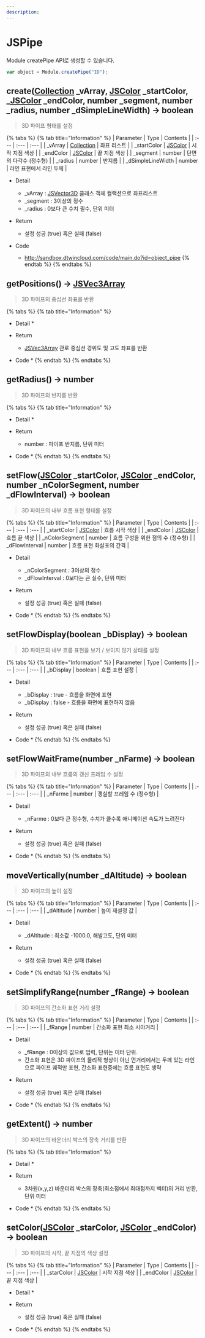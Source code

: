 ```yaml
---
description: 
---
```


# JSPipe

Module createPipe API로 생성할 수 있습니다.

```javascript
var object = Module.createPipe("ID");
```

## create\([Collection](../core/collection.md) _vArray, [JSColor](../core/jscolor.md) _startColor, _[JSColor](../core/jscolor.md) _endColor, number _segment, number _radius, number _dSimpleLineWidth\) → boolean

> 3D 파이프 형태를 설정

{% tabs %}
{% tab title="Information" %}
| Parameter | Type | Contents |
| :--- | :--- | :--- |
| _vArray | [Collection](../core/collection.md) | 좌표 리스트 |
| _startColor | [JSColor](../core/jscolor.md) | 시작 지점 색상 |
| _endColor | [JSColor](../core/jscolor.md) | 끝 지점 색상 |
| _segment | number | 단면의 다각수 (정수형) |
| _radius | number | 반지름 |
| _dSimpleLineWidth | number | 라인 표현에서 라인 두께 |

* Detail
  * _vArray : [JSVector3D](JSVector3D.md) 클래스 객체 컬랙션으로 좌표리스트
  * _segment : 3이상의 정수
  * _radius : 0보다 큰 수치 필수, 단위 미터
  
* Return
  * 설정 성공 (true) 혹은 실패 (false)
  
* Code
  * http://sandbox.dtwincloud.com/code/main.do?id=object_pipe
{% endtab %}
{% endtabs %}

## getPositions\(\) → [JSVec3Array](JSVec3Array.md)

> 3D 파이프의 중심선 좌표를 반환

{% tabs %}
{% tab title="Information" %}

* Detail
  * 
  
* Return
  * [JSVec3Array](JSVec3Array.md) 관로 중심선 경위도 및 고도 좌표를 반환
  
* Code
  * 
{% endtab %}
{% endtabs %}

## getRadius\(\) → number

> 3D 파이프의 반지름 반환

{% tabs %}
{% tab title="Information" %}

* Detail
  * 
  
* Return
  * number : 파이프 반지름, 단위 미터
  
* Code
  * 
{% endtab %}
{% endtabs %}

## setFlow\([JSColor](../core/jscolor.md) _startColor, [JSColor](../core/jscolor.md) _endColor, number _nColorSegment, number _dFlowInterval\) → boolean

> 3D 파이프의 내부 흐름 표현 형태를 설정

{% tabs %}
{% tab title="Information" %}
| Parameter | Type | Contents |
| :--- | :--- | :--- |
| _startColor | [JSColor](../core/jscolor.md) | 흐름 시작 색상 |
| _endColor | [JSColor](../core/jscolor.md) | 흐름 끝 색상 |
| _nColorSegment | number | 흐름 구성을 위한 점의 수 (정수형) |
| _dFlowInterval | number | 흐름 표현 화살표의 간격 |

* Detail
  * _nColorSegment : 3이상의 정수
  * _dFlowInterval : 0보다는 큰 실수, 단위 미터
  
* Return
  * 설정 성공 (true) 혹은 실패 (false)
  
* Code
  * 
{% endtab %}
{% endtabs %}

## setFlowDisplay\(boolean _bDisplay\) → boolean

> 3D 파이프의 내부 흐름 표현을 보기 / 보이지 않기 상태를 설정

{% tabs %}
{% tab title="Information" %}
| Parameter | Type | Contents |
| :--- | :--- | :--- |
| _bDisplay | boolean | 흐름 표현 설정 |

* Detail
  * _bDisplay : true - 흐름을 화면에 표현
  * _bDisplay : false - 흐름을 화면에 표현하지 않음
  
* Return
  * 설정 성공 (true) 혹은 실패 (false)
  
* Code
  * 
{% endtab %}
{% endtabs %}

## setFlowWaitFrame\(number _nFarme\) → boolean

> 3D 파이프의 내부 흐름의 갱신 프레임 수 설정

{% tabs %}
{% tab title="Information" %}
| Parameter | Type | Contents |
| :--- | :--- | :--- |
| _nFarme | number | 갱실할 프레임 수 (정수형) |

* Detail
  * _nFarme : 0보다 큰 정수형, 수치가 클수록 애니메이션 속도가 느려진다
  
* Return
  * 설정 성공 (true) 혹은 실패 (false)
  
* Code
  * 
{% endtab %}
{% endtabs %}

## moveVertically\(number _dAltitude\) → boolean

> 3D 파이프의 높이 설정

{% tabs %}
{% tab title="Information" %}
| Parameter | Type | Contents |
| :--- | :--- | :--- |
| _dAltitude | number | 높이 재설정 값 |

* Detail
  * _dAltitude : 최소값 -1000.0, 해발고도, 단위 미터
  
* Return
  * 설정 성공 (true) 혹은 실패 (false)
  
* Code
  * 
{% endtab %}
{% endtabs %}

## setSimplifyRange\(number _fRange\) → boolean

> 3D 파이프의 간소화 표현 거리 설정

{% tabs %}
{% tab title="Information" %}
| Parameter | Type | Contents |
| :--- | :--- | :--- |
| _fRange | number | 간소화 표현 최소 시야거리 |

* Detail
  * _fRange : 0이상의 값으로 입력, 단위는 미터 단위.
  * 간소화 표현은 3D 파이프의 물리적 형상이 아닌 먼거리에서는 두께 있는 라인으로 파이프 궤적만 표현, 간소화 표현중에는 흐름 표현도 생략
  
* Return
  * 설정 성공 (true) 혹은 실패 (false)
  
* Code
  * 
{% endtab %}
{% endtabs %}

## getExtent\(\) → number

> 3D 파이프의 바운더리 박스의 장축 거리를 반환

{% tabs %}
{% tab title="Information" %}

* Detail
  * 
  
* Return
  * 3차원(x,y,z) 바운더리 박스의 장축(최소점에서 최대점까지 벡터)의 거리 반환, 단위 미터
  
* Code
  * 
{% endtab %}
{% endtabs %}

## setColor\([JSColor](../core/jscolor.md) _starColor, [JSColor](../core/jscolor.md) _endColor\) → boolean

> 3D 파이프의 시작, 끝 지점의 색상 설정

{% tabs %}
{% tab title="Information" %}
| Parameter | Type | Contents |
| :--- | :--- | :--- |
| _starColor | [JSColor](../core/jscolor.md) | 시작 지점 색상 |
| _endColor | [JSColor](../core/jscolor.md) | 끝 지점 색상 |

* Detail
  * 
  
* Return
  * 설정 성공 (true) 혹은 실패 (false)
  
* Code
  * 
{% endtab %}
{% endtabs %}